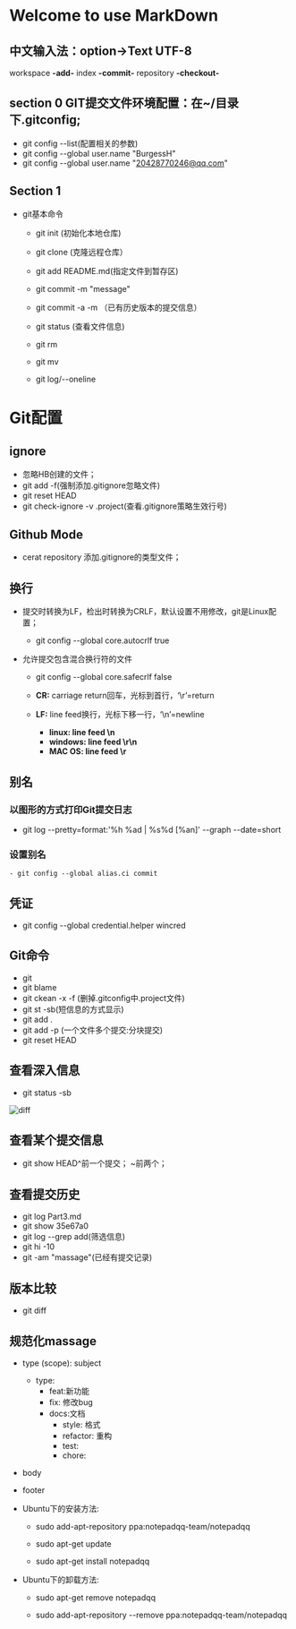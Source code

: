 # Welcome to use MarkDown  
## 中文输入法：option->Text UTF-8 

workspace **-add-** index **-commit-** repository **-checkout-**     

## section 0 GIT提交文件环境配置：**在~/目录下.gitconfig;**    
  - git config --list(配置相关的参数)    
  - git config --global user.name "BurgessH"  
  - git config --global user.name "20428770246@qq.com"  
  
## Section 1  
  - git基本命令   
    - git init (初始化本地仓库)   
    - git clone (克隆远程仓库）  
    
    - git add README.md(指定文件到暂存区)   
    - git commit -m "message" 
    - git commit -a -m （已有历史版本的提交信息） 
    - git status (查看文件信息)  
    
    - git rm    
    - git mv   
    
   
      
    
    - git log/--oneline  

# Git配置
## ignore
  - 忽略HB创建的文件；
  - git add -f(强制添加.gitignore忽略文件)
  - git reset HEAD
  - git check-ignore -v .project(查看.gitignore策略生效行号)
  
## Github Mode
 - cerat repository 添加.gitignore的类型文件；
 
## 换行  
- 提交时转换为LF，检出时转换为CRLF，默认设置不用修改，git是Linux配置；  
  - git config --global core.autocrlf true   
  
- 允许提交包含混合换行符的文件   
  - git config --global core.safecrlf false  
  
  - **CR:** carriage return回车，光标到首行，‘\r’=return   
  - **LF:** line feed换行，光标下移一行，‘\n’=newline  
    - **linux: line feed \n**  
    - **windows: line feed \r\n**  
    - **MAC OS: line feed \r**  
    
## 别名
### 以图形的方式打印Git提交日志
  - git log --pretty=format:'%h %ad | %s%d [%an]' --graph --date=short
  
### 设置别名
	- git config --global alias.ci commit	
	
## 凭证
  - git config --global credential.helper wincred

## Git命令
 - git
 - git blame
 - git ckean -x -f (删掉.gitconfig中.project文件)
 - git st -sb(短信息的方式显示)
 - git add .
 - git add -p (一个文件多个提交:分块提交)
 - git reset HEAD 
 
 ## 查看深入信息
 - git status -sb 
  
![diff](23.png)

 ## 查看某个提交信息  
 - git show HEAD^前一个提交； ~前两个；
 
 ## 查看提交历史  
 - git log Part3.md  
 - git show  35e67a0  
 - git log --grep add(筛选信息)  
 - git hi -10 
 - git -am "massage"(已经有提交记录)  
 
## 版本比较
 - git diff   
 
## 规范化massage  
  - type (scope): subject  
    - type:  
      - feat:新功能  
      - fix: 修改bug  
      - docs:文档  
   		- style: 格式  
   		- refactor: 重构   
   		- test:  
   		- chore:  

 - body  
 - footer   

 - Ubuntu下的安装方法:  

   - sudo add-apt-repository ppa:notepadqq-team/notepadqq   

   - sudo apt-get update  

   - sudo apt-get install notepadqq  


 - Ubuntu下的卸载方法:  
 
   - sudo apt-get remove notepadqq        
 
   - sudo add-apt-repository --remove ppa:notepadqq-team/notepadqq       
 








